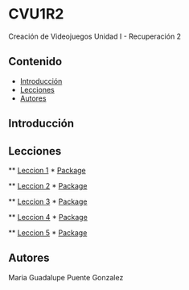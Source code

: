 # CVU1R2
Creación de Videojuegos Unidad I - Recuperación 2 

## Contenido 
- [Introducción](#introducción)
- [Lecciones](#Lecciones)
- [Autores](#autores)


## Introducción


## Lecciones

** [Leccion 1]()
    * [Package]()
    
** [Leccion 2]()
    * [Package]()

** [Leccion 3]()
    * [Package]()

** [Leccion 4]()
    * [Package]()

** [Leccion 5]()
    * [Package]()




## Autores
Maria Guadalupe Puente Gonzalez
